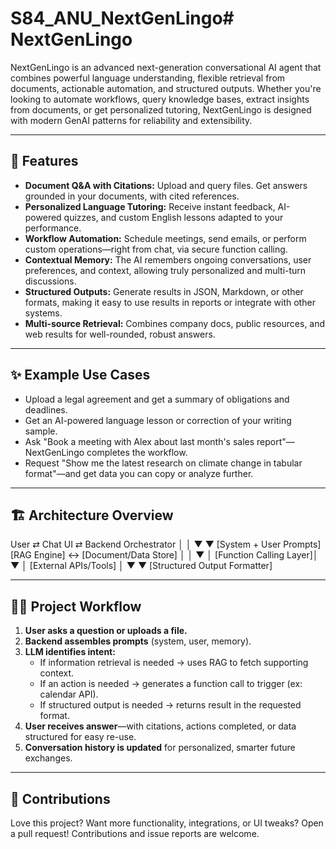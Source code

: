 # S84_ANU_NextGenLingo# NextGenLingo

NextGenLingo is an advanced next-generation conversational AI agent that combines powerful language understanding, flexible retrieval from documents, actionable automation, and structured outputs. Whether you're looking to automate workflows, query knowledge bases, extract insights from documents, or get personalized tutoring, NextGenLingo is designed with modern GenAI patterns for reliability and extensibility.

---

## 🚀 Features

- **Document Q&A with Citations:** Upload and query files. Get answers grounded in your documents, with cited references.
- **Personalized Language Tutoring:** Receive instant feedback, AI-powered quizzes, and custom English lessons adapted to your performance.
- **Workflow Automation:** Schedule meetings, send emails, or perform custom operations—right from chat, via secure function calling.
- **Contextual Memory:** The AI remembers ongoing conversations, user preferences, and context, allowing truly personalized and multi-turn discussions.
- **Structured Outputs:** Generate results in JSON, Markdown, or other formats, making it easy to use results in reports or integrate with other systems.
- **Multi-source Retrieval:** Combines company docs, public resources, and web results for well-rounded, robust answers.

---

## ✨ Example Use Cases

- Upload a legal agreement and get a summary of obligations and deadlines.
- Get an AI-powered language lesson or correction of your writing sample.
- Ask "Book a meeting with Alex about last month's sales report"—NextGenLingo completes the workflow.
- Request "Show me the latest research on climate change in tabular format"—and get data you can copy or analyze further.

---

## 🏗️ Architecture Overview

User ⇄ Chat UI ⇄ Backend Orchestrator
│ │
▼ ▼
[System + User Prompts][RAG Engine] ↔ [Document/Data Store]
│ │
▼ │
[Function Calling Layer]│
▼ │
[External APIs/Tools] │
▼ ▼
[Structured Output Formatter]


---

## 🧑‍💻 Project Workflow

1. **User asks a question or uploads a file.**
2. **Backend assembles prompts** (system, user, memory).
3. **LLM identifies intent:**
    - If information retrieval is needed → uses RAG to fetch supporting context.
    - If an action is needed → generates a function call to trigger (ex: calendar API).
    - If structured output is needed → returns result in the requested format.
4. **User receives answer**—with citations, actions completed, or data structured for easy re-use.
5. **Conversation history is updated** for personalized, smarter future exchanges.

---


## 🙌 Contributions

Love this project? Want more functionality, integrations, or UI tweaks? Open a pull request! Contributions and issue reports are welcome.

